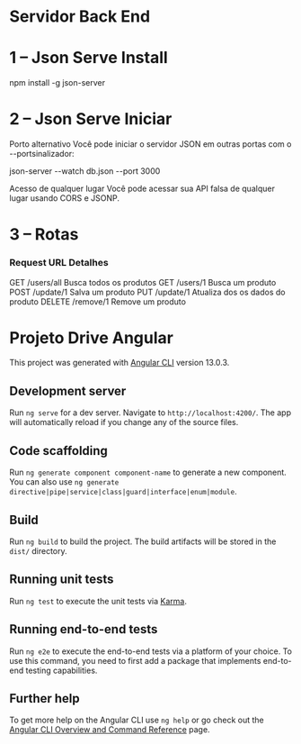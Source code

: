 

# Servidor Back End

# 1 – Json Serve Install

npm install -g json-server

# 2 – Json Serve Iniciar

Porto alternativo
Você pode iniciar o servidor JSON em outras portas com o --portsinalizador:

json-server --watch db.json --port 3000

Acesso de qualquer lugar
Você pode acessar sua API falsa de qualquer lugar usando CORS e JSONP.

# 3 – Rotas
### Request	URL	Detalhes
GET	    /users/all	Busca todos os produtos
GET	    /users/1	Busca um produto
POST	/update/1	Salva um produto
PUT	    /update/1	Atualiza dos os dados do produto
DELETE	/remove/1	Remove um produto


# Projeto  Drive Angular

This project was generated with [Angular CLI](https://github.com/angular/angular-cli) version 13.0.3.

## Development server

Run `ng serve` for a dev server. Navigate to `http://localhost:4200/`. The app will automatically reload if you change any of the source files.

## Code scaffolding

Run `ng generate component component-name` to generate a new component. You can also use `ng generate directive|pipe|service|class|guard|interface|enum|module`.

## Build

Run `ng build` to build the project. The build artifacts will be stored in the `dist/` directory.

## Running unit tests

Run `ng test` to execute the unit tests via [Karma](https://karma-runner.github.io).

## Running end-to-end tests

Run `ng e2e` to execute the end-to-end tests via a platform of your choice. To use this command, you need to first add a package that implements end-to-end testing capabilities.

## Further help

To get more help on the Angular CLI use `ng help` or go check out the [Angular CLI Overview and Command Reference](https://angular.io/cli) page.
